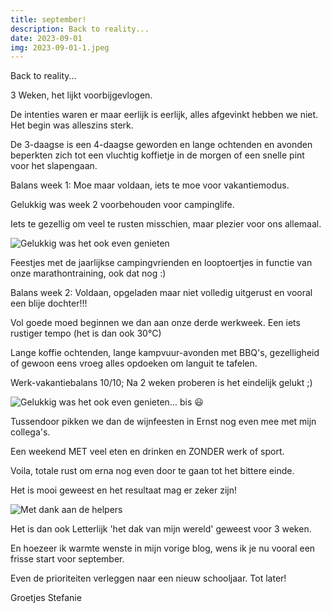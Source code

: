 ```yaml
---
title: september!
description: Back to reality...
date: 2023-09-01
img: 2023-09-01-1.jpeg
---
```


Back to reality...

3 Weken, het lijkt voorbijgevlogen.

De intenties waren er maar eerlijk is eerlijk, alles afgevinkt hebben we niet. Het begin was alleszins sterk.

De 3-daagse is een 4-daagse geworden en lange ochtenden en avonden beperkten zich tot een vluchtig koffietje in de morgen of een snelle pint voor het slapengaan.

Balans week 1: Moe maar voldaan, iets te moe voor vakantiemodus.

Gelukkig was week 2 voorbehouden voor campinglife.

Iets te gezellig om veel te rusten misschien, maar plezier voor ons allemaal.

![Gelukkig was het ook even genieten](2023-09-01-2.jpeg)

Feestjes met de jaarlijkse campingvrienden en looptoertjes in functie van onze marathontraining, ook dat nog :)

Balans week 2: Voldaan, opgeladen maar niet volledig uitgerust en vooral een blije dochter!!!

Vol goede moed beginnen we dan aan onze derde werkweek. Een iets rustiger tempo (het is dan ook 30°C)

Lange koffie ochtenden, lange kampvuur-avonden met BBQ's, gezelligheid of gewoon eens vroeg alles opdoeken om languit te tafelen.

Werk-vakantiebalans 10/10; Na 2 weken proberen is het eindelijk gelukt ;)

![Gelukkig was het ook even genieten... bis :smiley:](2023-09-01-3.jpeg)

Tussendoor pikken we dan de wijnfeesten in Ernst nog even mee met mijn collega's.

Een weekend MET veel eten en drinken en ZONDER werk of sport.

Voila, totale rust om erna nog even door te gaan tot het bittere einde.

Het is mooi geweest en het resultaat mag er zeker zijn!

![Met dank aan de helpers](2023-09-01-1.jpeg)

Het is dan ook Letterlijk 'het dak van mijn wereld' geweest voor 3 weken.

En hoezeer ik warmte wenste in mijn vorige blog, wens ik je nu vooral een frisse start voor september.

Even de prioriteiten verleggen naar een nieuw schooljaar. Tot later!

Groetjes Stefanie
